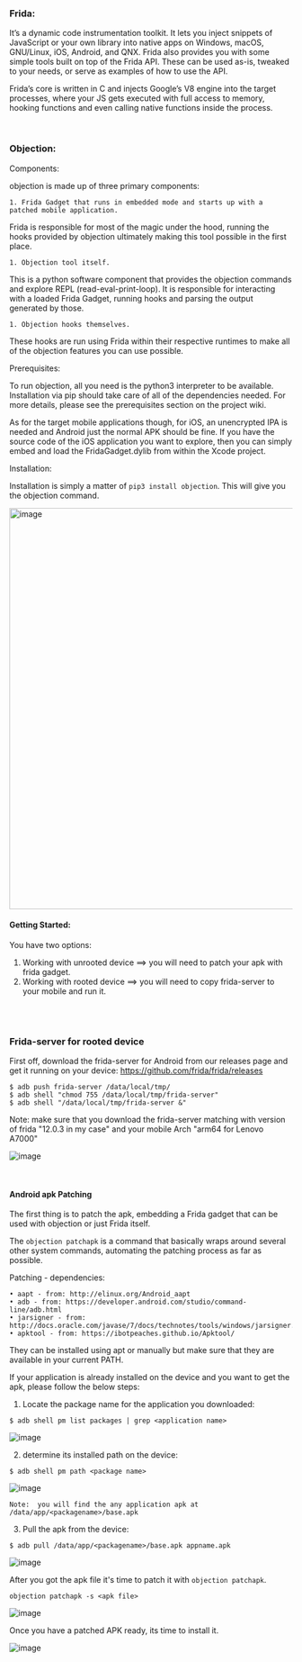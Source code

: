 ### Frida:

It’s a dynamic code instrumentation toolkit. 
It lets you inject snippets of JavaScript or your own library into native apps on Windows, macOS, GNU/Linux, iOS, Android, and QNX. 
Frida also provides you with some simple tools built on top of the Frida API. These can be used as-is, tweaked to your needs, or serve as examples of how to use the API.

Frida’s core is written in C and injects Google’s V8 engine into the target processes, where your JS gets executed with full access to memory, hooking functions and even calling native functions inside the process. 

<br>

### Objection:

Components:

objection is made up of three primary components:

	1. Frida Gadget that runs in embedded mode and starts up with a patched mobile application. 
Frida is responsible for most of the magic under the hood, running the hooks provided by objection ultimately making this tool possible in the first place.

	1. Objection tool itself. 
This is a python software component that provides the objection commands and explore REPL (read-eval-print-loop).
It is responsible for interacting with a loaded Frida Gadget, running hooks and parsing the output generated by those.

	1. Objection hooks themselves.
These hooks are run using Frida within their respective runtimes to make all of the objection features you can use possible.

Prerequisites:

To run objection, all you need is the python3 interpreter to be available. Installation via pip should take care of all of the dependencies needed. For more details, please see the prerequisites section on the project wiki.

As for the target mobile applications though, for iOS, an unencrypted IPA is needed and Android just the normal APK should be fine. If you have the source code of the iOS application you want to explore, then you can simply embed and load the FridaGadget.dylib from within the Xcode project.

Installation:

Installation is simply a matter of `pip3 install objection`. This will give you the objection command.

<img width="713" alt="image" src="https://user-images.githubusercontent.com/48615614/204358616-14e20c6b-a7bf-4001-b88a-d1e36fcf0310.png">

#### Getting Started:

You have two options:

  1. Working with unrooted device ==> you will need to patch your apk with frida gadget.
  2. Working with rooted device ==> you will need to copy frida-server to your mobile and run it.

<br><br>

### Frida-server for rooted device

First off, download the frida-server for Android from our releases page and get it running on your device:
https://github.com/frida/frida/releases

```
$ adb push frida-server /data/local/tmp/ 
$ adb shell "chmod 755 /data/local/tmp/frida-server"
$ adb shell "/data/local/tmp/frida-server &"
```

Note: make sure that you download the frida-server matching with version of frida "12.0.3 in my case" and your mobile Arch "arm64 for Lenovo A7000"

![image](https://user-images.githubusercontent.com/48615614/204359843-a8d78b20-d10c-42c3-b8b7-81d8ca471e18.png)

<br>

#### Android apk Patching 

The first thing is to patch the apk, embedding a Frida gadget that can be used with objection or just Frida itself.

The `objection patchapk`  is a command that basically wraps around several other system commands, automating the patching process as far as possible. 

Patching - dependencies:

```
• aapt - from: http://elinux.org/Android_aapt
• adb - from: https://developer.android.com/studio/command-line/adb.html
• jarsigner - from: http://docs.oracle.com/javase/7/docs/technotes/tools/windows/jarsigner.html
• apktool - from: https://ibotpeaches.github.io/Apktool/
```

They can be installed using apt or manually but make sure that they are available in your current PATH.

If your application is already installed on the device and you want to get the apk, please follow the below steps:

1. Locate the package name for the application you downloaded:

`$ adb shell pm list packages | grep <application name>`

![image](https://user-images.githubusercontent.com/48615614/204360550-ff5838a1-15b0-450a-9b35-250cb11d2f7e.png)

2. determine its installed path on the device:

`$ adb shell pm path <package name>`

![image](https://user-images.githubusercontent.com/48615614/204360633-83c2b63c-d83e-410d-b89d-e3972bb8fcd9.png)

	Note:  you will find the any application apk at /data/app/<packagename>/base.apk 

3. Pull the apk from the device:

`$ adb pull /data/app/<packagename>/base.apk appname.apk`

![image](https://user-images.githubusercontent.com/48615614/204360827-c32afed6-c84e-454f-93b2-203105db4e37.png)

After you got the apk file it's time to patch it with `objection patchapk`.

`objection patchapk -s <apk file>`

![image](https://user-images.githubusercontent.com/48615614/204360998-0838bd69-e8d2-433c-b872-26002fe929db.png)

Once you have a patched APK ready, its time to install it.

![image](https://user-images.githubusercontent.com/48615614/204361051-461cec00-f1df-4557-b50f-3f790da45a6a.png)













